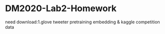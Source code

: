 # DM2020-Lab2-Homework
need download:1.glove tweeter pretraining embedding & kaggle competition data
